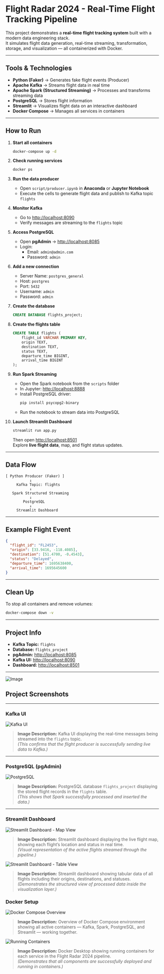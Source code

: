 #  Flight Radar 2024 - Real-Time Flight Tracking Pipeline

This project demonstrates a **real-time flight tracking system** built with a modern data engineering stack.  
It simulates flight data generation, real-time streaming, transformation, storage, and visualization — all containerized with Docker.

---

##  Tools & Technologies

- **Python (Faker)** → Generates fake flight events (Producer)  
- **Apache Kafka** → Streams flight data in real time  
- **Apache Spark (Structured Streaming)** → Processes and transforms streaming data  
- **PostgreSQL** → Stores flight information  
- **Streamlit** → Visualizes flight data on an interactive dashboard  
- **Docker Compose** → Manages all services in containers  

---

## How to Run

1. **Start all containers**
   ```bash
   docker-compose up -d
   ```

2. **Check running services**
   ```bash
   docker ps
   ```

3. **Run the data producer**
   - Open `script/producer.ipynb` in **Anaconda** or **Jupyter Notebook**
   - Execute the cells to generate flight data and publish to Kafka topic `flights`

4. **Monitor Kafka**
   - Go to [http://localhost:8090](http://localhost:8090)  
   - Verify messages are streaming to the `flights` topic

5. **Access PostgreSQL**
   - Open **pgAdmin** → [http://localhost:8085](http://localhost:8085)  
   - Login:
     - Email: `admin@admin.com`  
     - Password: `admin`  

6. **Add a new connection**
   - Server Name: `postgres_general`  
   - Host: `postgres`  
   - Port: `5432`  
   - Username: `admin`  
   - Password: `admin`

7. **Create the database**
   ```sql
   CREATE DATABASE flights_project;
   ```

8. **Create the flights table**
   ```sql
   CREATE TABLE flights (
       flight_id VARCHAR PRIMARY KEY,
       origin TEXT,
       destination TEXT,
       status TEXT,
       departure_time BIGINT,
       arrival_time BIGINT
   );
   ```

9. **Run Spark Streaming**
   - Open the Spark notebook from the `scripts` folder  
   - In Jupyter: [http://localhost:8888](http://localhost:8888)  
   - Install PostgreSQL driver:
     ```bash
     pip install psycopg2-binary
     ```
   - Run the notebook to stream data into PostgreSQL

10. **Launch Streamlit Dashboard**
    ```bash
    streamlit run app.py
    ```
    Then open [http://localhost:8501](http://localhost:8501)  
    Explore **live flight data**, map, and flight status updates.

---

##  Data Flow

```
[ Python Producer (Faker) ]
           ↓
     Kafka Topic: flights
           ↓
   Spark Structured Streaming
           ↓
        PostgreSQL
           ↓
     Streamlit Dashboard
```

---

##  Example Flight Event

```json
{
  "flight_id": "FL2453",
  "origin": [33.9416, -118.4085],
  "destination": [51.4700, -0.4543],
  "status": "Delayed",
  "departure_time": 1695638400,
  "arrival_time": 1695645600
}
```

---

##  Clean Up

To stop all containers and remove volumes:

```bash
docker-compose down -v
```

---

##  Project Info

- **Kafka Topic:** `flights`  
- **Database:** `flights_project`  
- **pgAdmin:** [http://localhost:8085](http://localhost:8085)  
- **Kafka UI:** [http://localhost:8090](http://localhost:8090)  
- **Dashboard:** [http://localhost:8501](http://localhost:8501)  

---

![Image](https://github.com/user-attachments/assets/4e66ca91-20d4-4e38-8923-6f4afc181f68)

##  Project Screenshots

---

###  Kafka UI  

![Kafka UI](https://github.com/user-attachments/assets/3bed8961-cc24-46ce-860e-788b15ab4310)  
> **Image Description:** Kafka UI displaying the real-time messages being streamed into the `flights` topic.  
> *(This confirms that the flight producer is successfully sending live data to Kafka.)*


---

###  PostgreSQL (pgAdmin)  
![PostgreSQL](https://github.com/user-attachments/assets/b5787fa0-5968-4d88-a6b4-4f19f0762d01)  
> **Image Description:** PostgreSQL database `flights_project` displaying the stored flight records in the `flights` table.  
> *(This shows that Spark successfully processed and inserted the data.)*

---

###  Streamlit Dashboard  

![Streamlit Dashboard - Map View](https://github.com/user-attachments/assets/b50ea0f8-b237-48c9-965f-abc50b6b2a4b)  
> **Image Description:** Streamlit dashboard displaying the live flight map, showing each flight’s location and status in real time.  
> *(Visual representation of the active flights streamed through the pipeline.)*

![Streamlit Dashboard - Table View](https://github.com/user-attachments/assets/6389eb5a-65e4-42aa-bc46-0050bc4df510)  
> **Image Description:** Streamlit dashboard showing tabular data of all flights including their origins, destinations, and statuses.  
> *(Demonstrates the structured view of processed data inside the visualization layer.)*

###  Docker Setup  

![Docker Compose Overview](https://github.com/user-attachments/assets/6bd320b4-0a24-41f3-89bd-64bd883632bc)  
> **Image Description:** Overview of Docker Compose environment showing all active containers — Kafka, Spark, PostgreSQL, and Streamlit — working together.  

![Running Containers](https://github.com/user-attachments/assets/3e60d7b2-4fa6-4cea-be74-f94e73ca4cd0)  
> **Image Description:** Docker Desktop showing running containers for each service in the Flight Radar 2024 pipeline.  
> *(Demonstrates that all components are successfully deployed and running in containers.)*

